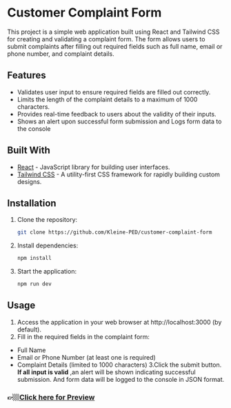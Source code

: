# Customer Complaint Form

This project is a simple web application built using React and Tailwind CSS for creating and validating a complaint form. The form allows users to submit complaints after filling out required fields such as full name, email or phone number, and complaint details.

## Features

- Validates user input to ensure required fields are filled out correctly.
- Limits the length of the complaint details to a maximum of 1000 characters.
- Provides real-time feedback to users about the validity of their inputs.
- Shows an alert upon successful form submission and Logs form data to the console

## Built With

- [React](https://reactjs.org/) - JavaScript library for building user interfaces.
- [Tailwind CSS](https://tailwindcss.com/) - A utility-first CSS framework for rapidly building custom designs.

## Installation

1. Clone the repository:
   ```bash
   git clone https://github.com/Kleine-PED/customer-complaint-form

2. Install dependencies:
   ```bash
   npm install

3. Start the application:
   ```bash
   npm run dev


## Usage
1. Access the application in your web browser at http://localhost:3000 (by default).
2. Fill in the required fields in the complaint form:
- Full Name
- Email or Phone Number (at least one is required)
- Complaint Details (limited to 1000 characters)
3.Click the submit button.
**If all input is valid** ,an alert will be shown indicating successful submission. And form data will be logged to the console in JSON format.

### 👉🏼[Click here for Preview](https://customer-complaint-form.vercel.app/)
